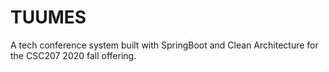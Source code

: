 # TUUMES
A tech conference system built with SpringBoot and Clean Architecture for the CSC207 2020 fall offering.